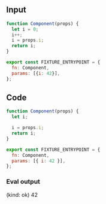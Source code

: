 
## Input

```javascript
function Component(props) {
  let i = 0;
  i++;
  i = props.i;
  return i;
}

export const FIXTURE_ENTRYPOINT = {
  fn: Component,
  params: [{i: 42}],
};

```

## Code

```javascript
function Component(props) {
  let i;

  i = props.i;
  return i;
}

export const FIXTURE_ENTRYPOINT = {
  fn: Component,
  params: [{ i: 42 }],
};

```
      
### Eval output
(kind: ok) 42